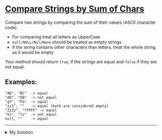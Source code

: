 # [Compare Strings by Sum of Chars](https://www.codewars.com/kata/576bb3c4b1abc497ec000065)

Compare two strings by comparing the sum of their values (ASCII character code).

- For comparing treat all letters as UpperCase
- `null/NULL/Nil/None` should be treated as empty strings
- If the string contains other characters than letters, treat the whole string as it would be empty

Your method should return `true`, if the strings are equal and `false` if they are not equal.

## Examples:

    "AD", "BC"  -> equal
    "AD", "DD"  -> not equal
    "gf", "FG"  -> equal
    "zz1", ""   -> equal (both are considered empty)
    "ZzZz", "ffPFF" -> equal
    "kl", "lz"  -> not equal
    null, ""    -> equal

---

<details><summary>My Solution</summary>

```js
function compare(s1, s2) {
  let filteredS1 =
    s1 === null ? "" : s1.toUpperCase().replace(/[^a-zA-Z]/g, "");
  let filteredS2 =
    s2 === null ? "" : s2.toUpperCase().replace(/[^a-zA-Z]/g, "");

  let s1Total =
    filteredS1 === "" || s1.length !== filteredS1.length
      ? 0
      : filteredS1.split("").reduce((acc, cur) => {
          return acc + cur.charCodeAt(0);
        }, 0);

  let s2Total =
    filteredS2 === "" || s2.length !== filteredS2.length
      ? 0
      : filteredS2.split("").reduce((acc, cur) => {
          return acc + cur.charCodeAt(0);
        }, 0);

  return s1Total === s2Total;
}
```

</details>
